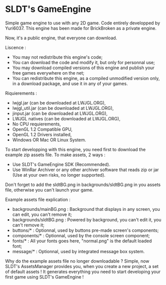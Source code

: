 SLDT's GameEngine
==============

Simple game engine to use with any 2D game. Code entirely developped by Yuri6037. This engine has been made for BrickBroken as a private engine.

Now, it's a public engine, that everyone can download.


Liscence :
- You may not redistribute this engine's code;
- You can download the code and modify it, but only for personnal use;
- You may download compiled versions of this engine and publish your free games everywhere on the net;
- You can redistribute this engine, as a compiled unmodified version only, in a download package, and use it in any of your games.


Riquierements :
- lwjgl.jar (can be downloaded at LWJGL.ORG),
- lwjgl_util.jar (can be downloaded at LWJGL.ORG),
- jinput.jar (can be downloaded at LWJGL.ORG),
- LWJGL natives (can be downloaded at LWJGL.ORG),
- No CPU requierements,
- OpenGL 1.2 Compatible GPU,
- OpenGL 1.2 Drivers installed,
- Windows OR Mac OR Linux System.


To start developping with this engine, you need first to download the example zip assets file.
To make assets, 2 ways :
- Use SLDT's GameEngine SDK (Recommended).
- Use WinRar Archiver or any other archiver software that reads zip or jar (Use at your own risks, no longer supported).

Don't forget to add the sldtBG.png in backgrounds/sldtBG.png in you assets file, otherwise you can't launch your game.


Example assets file explication :
- backgrounds/mainBG.png : Background that displays in any screen, you can edit, you can't remove it;
- backgrounds/sldtBG.png : Powered by background, you can't edit it, you can't remove it;
- buttons/* : Optionnal, used by buttons pre-made screen's components;
- components/* : Optionnal, used by the console screen component;
- fonts/* : All your fonts goes here, "normal.png" is the default loaded font;
- message/* : Optionnal, used by integrated message box system.


Why do the example assets file no longer downloadable ?
Simple, now SLDT's AssetsManager provides you, when you create a new project, a set of default assets !
It generates everything you need to start developing your first game using SLDT's GameEngine !
